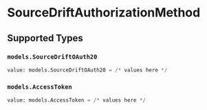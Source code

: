 # SourceDriftAuthorizationMethod


## Supported Types

### `models.SourceDriftOAuth20`

```python
value: models.SourceDriftOAuth20 = /* values here */
```

### `models.AccessToken`

```python
value: models.AccessToken = /* values here */
```


